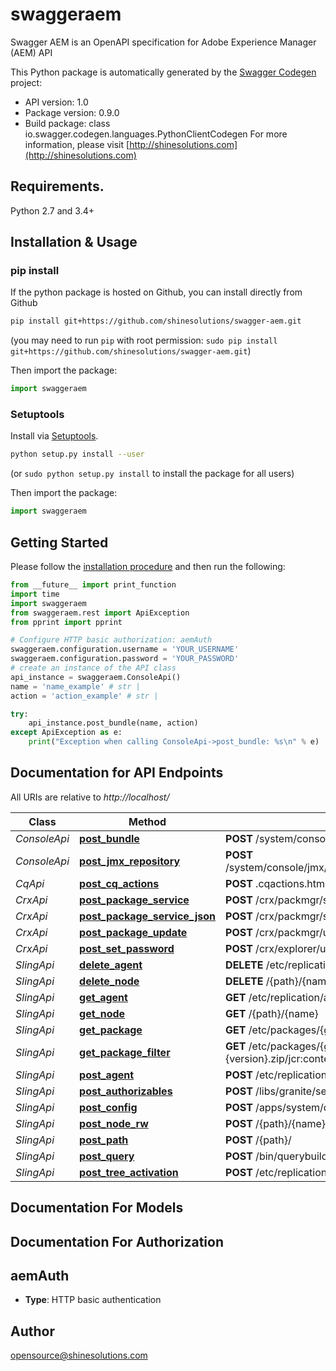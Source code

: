# swaggeraem
Swagger AEM is an OpenAPI specification for Adobe Experience Manager (AEM) API

This Python package is automatically generated by the [Swagger Codegen](https://github.com/swagger-api/swagger-codegen) project:

- API version: 1.0
- Package version: 0.9.0
- Build package: class io.swagger.codegen.languages.PythonClientCodegen
For more information, please visit [http://shinesolutions.com](http://shinesolutions.com)

## Requirements.

Python 2.7 and 3.4+

## Installation & Usage
### pip install

If the python package is hosted on Github, you can install directly from Github

```sh
pip install git+https://github.com/shinesolutions/swagger-aem.git
```
(you may need to run `pip` with root permission: `sudo pip install git+https://github.com/shinesolutions/swagger-aem.git`)

Then import the package:
```python
import swaggeraem 
```

### Setuptools

Install via [Setuptools](http://pypi.python.org/pypi/setuptools).

```sh
python setup.py install --user
```
(or `sudo python setup.py install` to install the package for all users)

Then import the package:
```python
import swaggeraem
```

## Getting Started

Please follow the [installation procedure](#installation--usage) and then run the following:

```python
from __future__ import print_function
import time
import swaggeraem
from swaggeraem.rest import ApiException
from pprint import pprint

# Configure HTTP basic authorization: aemAuth
swaggeraem.configuration.username = 'YOUR_USERNAME'
swaggeraem.configuration.password = 'YOUR_PASSWORD'
# create an instance of the API class
api_instance = swaggeraem.ConsoleApi()
name = 'name_example' # str | 
action = 'action_example' # str | 

try:
    api_instance.post_bundle(name, action)
except ApiException as e:
    print("Exception when calling ConsoleApi->post_bundle: %s\n" % e)

```

## Documentation for API Endpoints

All URIs are relative to *http://localhost/*

Class | Method | HTTP request | Description
------------ | ------------- | ------------- | -------------
*ConsoleApi* | [**post_bundle**](docs/ConsoleApi.md#post_bundle) | **POST** /system/console/bundles/{name} | 
*ConsoleApi* | [**post_jmx_repository**](docs/ConsoleApi.md#post_jmx_repository) | **POST** /system/console/jmx/com.adobe.granite:type&#x3D;Repository/op/{action} | 
*CqApi* | [**post_cq_actions**](docs/CqApi.md#post_cq_actions) | **POST** .cqactions.html | 
*CrxApi* | [**post_package_service**](docs/CrxApi.md#post_package_service) | **POST** /crx/packmgr/service.jsp | 
*CrxApi* | [**post_package_service_json**](docs/CrxApi.md#post_package_service_json) | **POST** /crx/packmgr/service/.json/{path} | 
*CrxApi* | [**post_package_update**](docs/CrxApi.md#post_package_update) | **POST** /crx/packmgr/update.jsp | 
*CrxApi* | [**post_set_password**](docs/CrxApi.md#post_set_password) | **POST** /crx/explorer/ui/setpassword.jsp | 
*SlingApi* | [**delete_agent**](docs/SlingApi.md#delete_agent) | **DELETE** /etc/replication/agents.{runmode}/{name} | 
*SlingApi* | [**delete_node**](docs/SlingApi.md#delete_node) | **DELETE** /{path}/{name} | 
*SlingApi* | [**get_agent**](docs/SlingApi.md#get_agent) | **GET** /etc/replication/agents.{runmode}/{name} | 
*SlingApi* | [**get_node**](docs/SlingApi.md#get_node) | **GET** /{path}/{name} | 
*SlingApi* | [**get_package**](docs/SlingApi.md#get_package) | **GET** /etc/packages/{group}/{name}-{version}.zip | 
*SlingApi* | [**get_package_filter**](docs/SlingApi.md#get_package_filter) | **GET** /etc/packages/{group}/{name}-{version}.zip/jcr:content/vlt:definition/filter.tidy.2.json | 
*SlingApi* | [**post_agent**](docs/SlingApi.md#post_agent) | **POST** /etc/replication/agents.{runmode}/{name} | 
*SlingApi* | [**post_authorizables**](docs/SlingApi.md#post_authorizables) | **POST** /libs/granite/security/post/authorizables | 
*SlingApi* | [**post_config**](docs/SlingApi.md#post_config) | **POST** /apps/system/config.{runmode}/{name} | 
*SlingApi* | [**post_node_rw**](docs/SlingApi.md#post_node_rw) | **POST** /{path}/{name}.rw.html | 
*SlingApi* | [**post_path**](docs/SlingApi.md#post_path) | **POST** /{path}/ | 
*SlingApi* | [**post_query**](docs/SlingApi.md#post_query) | **POST** /bin/querybuilder.json | 
*SlingApi* | [**post_tree_activation**](docs/SlingApi.md#post_tree_activation) | **POST** /etc/replication/treeactivation.html | 


## Documentation For Models



## Documentation For Authorization


## aemAuth

- **Type**: HTTP basic authentication


## Author

opensource@shinesolutions.com

